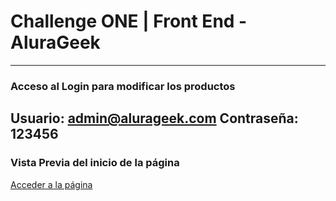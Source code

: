 # Challenge ONE | Front End - AluraGeek

---

### Acceso al Login para modificar los productos

**Usuario**: admin@alurageek.com
**Contraseña**: 123456
--

### Vista Previa del inicio de la página

[Acceder a la página](https://alura-geek-red.vercel.app/assets/pantalla-principal.png)
